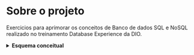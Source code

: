 # Sobre o projeto
Exercicios para aprimorar os conceitos de Banco de dados SQL e NoSQL realizado no treinamento Database Experience da DIO.

<details>
    <summary><strong>Esquema conceitual</strong></summary>
    <br />
    <table>
        <tr> 
        <td>
            <th><a href="./E-Commerce">E-Commerce</th>
        </td>
        <td>
            <th><a href="./OS-Oficina">OS Oficina</th>
        </td>
        </tr>
    </table>
</details>
